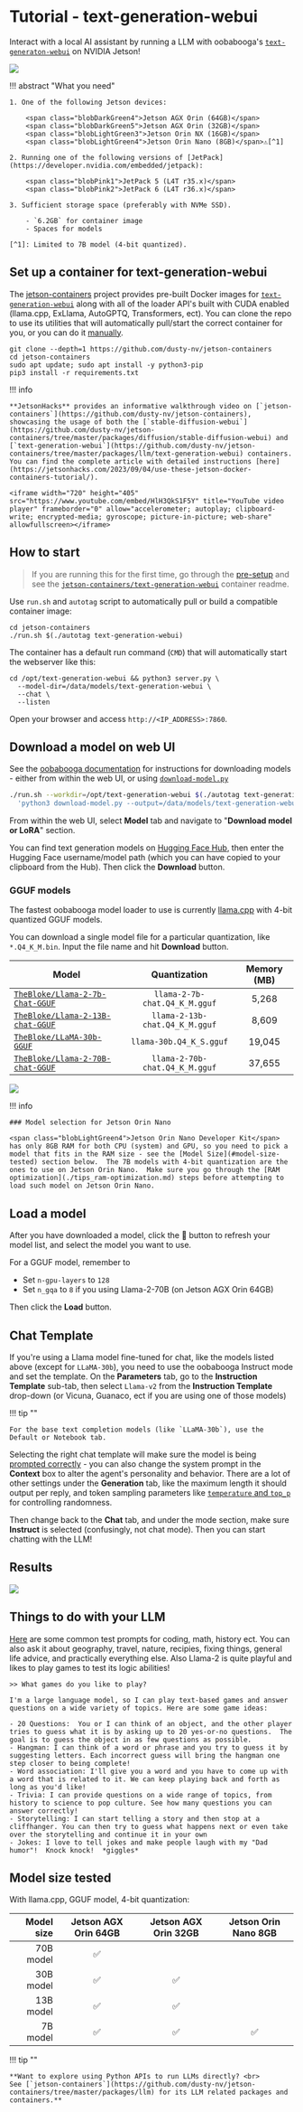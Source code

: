 # Tutorial - text-generation-webui

Interact with a local AI assistant by running a LLM with oobabooga's [`text-generaton-webui`](https://github.com/oobabooga/text-generation-webui) on NVIDIA Jetson!

![](./images/text-generation-webui_sf-trip.gif)

!!! abstract "What you need"

    1. One of the following Jetson devices:

        <span class="blobDarkGreen4">Jetson AGX Orin (64GB)</span>
        <span class="blobDarkGreen5">Jetson AGX Orin (32GB)</span>
        <span class="blobLightGreen3">Jetson Orin NX (16GB)</span>
        <span class="blobLightGreen4">Jetson Orin Nano (8GB)</span>⚠️[^1]

    2. Running one of the following versions of [JetPack](https://developer.nvidia.com/embedded/jetpack):

        <span class="blobPink1">JetPack 5 (L4T r35.x)</span>
        <span class="blobPink2">JetPack 6 (L4T r36.x)</span>

    3. Sufficient storage space (preferably with NVMe SSD).

        - `6.2GB` for container image
        - Spaces for models

    [^1]: Limited to 7B model (4-bit quantized).

## Set up a container for text-generation-webui

The [jetson-containers](https://github.com/dusty-nv/jetson-containers) project provides pre-built Docker images for [`text-generation-webui`](https://github.com/dusty-nv/jetson-containers/tree/master/packages/llm/text-generation-webui) along with all of the loader API's built with CUDA enabled (llama.cpp, ExLlama, AutoGPTQ, Transformers, ect).  You can clone the repo to use its utilities that will automatically pull/start the correct container for you, or you can do it [manually](https://github.com/dusty-nv/jetson-containers/tree/master/packages/llm/text-generation-webui#user-content-run).

```
git clone --depth=1 https://github.com/dusty-nv/jetson-containers
cd jetson-containers
sudo apt update; sudo apt install -y python3-pip
pip3 install -r requirements.txt
```

!!! info

    **JetsonHacks** provides an informative walkthrough video on [`jetson-containers`](https://github.com/dusty-nv/jetson-containers), showcasing the usage of both the [`stable-diffusion-webui`](https://github.com/dusty-nv/jetson-containers/tree/master/packages/diffusion/stable-diffusion-webui) and [`text-generation-webui`](https://github.com/dusty-nv/jetson-containers/tree/master/packages/llm/text-generation-webui) containers.  You can find the complete article with detailed instructions [here](https://jetsonhacks.com/2023/09/04/use-these-jetson-docker-containers-tutorial/).

    <iframe width="720" height="405" src="https://www.youtube.com/embed/HlH3QkS1F5Y" title="YouTube video player" frameborder="0" allow="accelerometer; autoplay; clipboard-write; encrypted-media; gyroscope; picture-in-picture; web-share" allowfullscreen></iframe>

## How to start

> If you are running this for the first time, go through the [pre-setup](https://github.com/dusty-nv/jetson-containers/blob/master/docs/setup.md) and see the [`jetson-containers/text-generation-webui`](https://github.com/dusty-nv/jetson-containers/blob/master/packages/llm/text-generation-webui/README.md) container readme.

Use `run.sh` and `autotag` script to automatically pull or build a compatible container image:

```
cd jetson-containers
./run.sh $(./autotag text-generation-webui)
```

The container has a default run command (`CMD`) that will automatically start the webserver like this:

```
cd /opt/text-generation-webui && python3 server.py \
  --model-dir=/data/models/text-generation-webui \
  --chat \
  --listen
```

Open your browser and access `http://<IP_ADDRESS>:7860`.

## Download a model on web UI

See the [oobabooga documentation](https://github.com/oobabooga/text-generation-webui/tree/main#downloading-models) for instructions for downloading models - either from within the web UI, or using [`download-model.py`](https://github.com/oobabooga/text-generation-webui/blob/main/download-model.py)

```bash
./run.sh --workdir=/opt/text-generation-webui $(./autotag text-generation-webui) /bin/bash -c \
  'python3 download-model.py --output=/data/models/text-generation-webui TheBloke/Llama-2-7b-Chat-GPTQ'
```

From within the web UI, select **Model** tab and navigate to "**Download model or LoRA**" section.  

You can find text generation models on [Hugging Face Hub](https://huggingface.co/models?pipeline_tag=text-generation&sort=trending), then enter the Hugging Face username/model path (which you can have copied to your clipboard from the Hub).  Then click the **Download** button.

### GGUF models

The fastest oobabooga model loader to use is currently [llama.cpp](https://github.com/dusty-nv/jetson-containers/blob/dev/packages/llm/llama_cpp) with 4-bit quantized GGUF models.

You can download a single model file for a particular quantization, like `*.Q4_K_M.bin`. Input the file name and hit **Download** button.

| Model                                                                           |          Quantization         | Memory (MB) |
|---------------------------------------------------------------------------------|:-----------------------------:|:-----------:|
| [`TheBloke/Llama-2-7b-Chat-GGUF`](https://huggingface.co/TheBloke/Llama-2-7b-Chat-GGUF)   |  `llama-2-7b-chat.Q4_K_M.gguf` |    5,268    |
| [`TheBloke/Llama-2-13B-chat-GGUF`](https://huggingface.co/TheBloke/Llama-2-13B-chat-GGUF) | `llama-2-13b-chat.Q4_K_M.gguf` |    8,609    |
| [`TheBloke/LLaMA-30b-GGUF`](https://huggingface.co/TheBloke/LLaMA-30b-GGUF)     | `llama-30b.Q4_K_S.gguf`   |    19,045   |
| [`TheBloke/Llama-2-70B-chat-GGUF`](https://huggingface.co/TheBloke/Llama-2-70b-Chat-GGUF) | `llama-2-70b-chat.Q4_K_M.gguf` |    37,655   |

![](./images/tgwui_model-download-animation.gif)

!!! info

    ### Model selection for Jetson Orin Nano

    <span class="blobLightGreen4">Jetson Orin Nano Developer Kit</span> has only 8GB RAM for both CPU (system) and GPU, so you need to pick a model that fits in the RAM size - see the [Model Size](#model-size-tested) section below.  The 7B models with 4-bit quantization are the ones to use on Jetson Orin Nano.  Make sure you go through the [RAM optimization](./tips_ram-optimization.md) steps before attempting to load such model on Jetson Orin Nano.

## Load a model

After you have downloaded a model, click the 🔄 button to refresh your model list, and select the model you want to use.

For a GGUF model, remember to

- Set `n-gpu-layers` to `128`
- Set `n_gqa` to `8` if you using Llama-2-70B (on Jetson AGX Orin 64GB)

Then click the **Load** button.

## Chat Template

If you're using a Llama model fine-tuned for chat, like the models listed above (except for `LLaMA-30b`), you need to use the oobabooga Instruct mode and set the template.  On the **Parameters** tab, go to the **Instruction Template** sub-tab, then select `Llama-v2` from the **Instruction Template** drop-down (or Vicuna, Guanaco, ect if you are using one of those models)  

!!! tip ""

    For the base text completion models (like `LLaMA-30b`), use the Default or Notebook tab.
    
Selecting the right chat template will make sure the model is being [prompted correctly](https://huggingface.co/blog/llama2#how-to-prompt-llama-2) - you can also change the system prompt in the **Context** box to alter the agent's personality and behavior.  There are a lot of other settings under the **Generation** tab, like the maximum length it should output per reply, and token sampling parameters like [`temperature` and `top_p`](https://medium.com/@dixnjakindah/top-p-temperature-and-other-parameters-1a53d2f8d7d7) for controlling randomness.

Then change back to the **Chat** tab, and under the mode section, make sure **Instruct** is selected (confusingly, not chat mode).  Then you can start chatting with the LLM!

## Results

![](./images/text-generation-webui_sf-trip.gif)

## Things to do with your LLM

[Here](https://modal.com/docs/guide/ex/vllm_inference#run-the-model) are some common test prompts for coding, math, history ect.  You can also ask it about geography, travel, nature, recipies, fixing things, general life advice, and practically everything else.  Also Llama-2 is quite playful and likes to play games to test its logic abilities!

```
>> What games do you like to play?

I'm a large language model, so I can play text-based games and answer questions on a wide variety of topics. Here are some game ideas:

- 20 Questions:  You or I can think of an object, and the other player tries to guess what it is by asking up to 20 yes-or-no questions.  The goal is to guess the object in as few questions as possible.
- Hangman: I can think of a word or phrase and you try to guess it by suggesting letters. Each incorrect guess will bring the hangman one step closer to being complete!
- Word association: I'll give you a word and you have to come up with a word that is related to it. We can keep playing back and forth as long as you'd like!
- Trivia: I can provide questions on a wide range of topics, from history to science to pop culture. See how many questions you can answer correctly!
- Storytelling: I can start telling a story and then stop at a cliffhanger. You can then try to guess what happens next or even take over the storytelling and continue it in your own
- Jokes: I love to tell jokes and make people laugh with my "Dad humor"!  Knock knock!  *giggles*
```

## Model size tested

With llama.cpp, GGUF model, 4-bit quantization:

| Model size  | Jetson AGX Orin 64GB | Jetson AGX Orin 32GB | Jetson Orin Nano 8GB |
| -----------:|:--------------------:|:--------------------:|:--------------------:|
| 70B model   |✅                    |                      |                     |
| 30B model   |✅                    |✅                    |                     |
| 13B model   |✅                    |✅                    |                     |
|  7B model   |✅                    |✅                    |✅                   |

!!! tip ""

    **Want to explore using Python APIs to run LLMs directly? <br>
    See [`jetson-containers`](https://github.com/dusty-nv/jetson-containers/tree/master/packages/llm) for its LLM related packages and containers.**